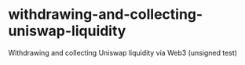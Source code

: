 # withdrawing-and-collecting-uniswap-liquidity
Withdrawing and collecting Uniswap liquidity via Web3 (unsigned test)
